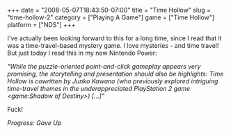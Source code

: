 +++
date = "2008-05-07T18:43:50-07:00"
title = "Time Hollow"
slug = "time-hollow-2"
category = ["Playing A Game"]
game = ["Time Hollow"]
platform = ["NDS"]
+++

I've actually been looking forward to this for a long time, since I read that it was a time-travel-based mystery game.  I love mysteries - and time travel!  But just today I read this in my new Nintendo Power:

<i>"While the puzzle-oriented point-and-click gameplay appears very promising, the storytelling and presentation should also be highlights: Time Hollow is cowritten by Junko Kawano (who previously explored intriguing time-travel themes in the underappreciated PlayStation 2 game <game:Shadow of Destiny>) [...]"</i>

Fuck!

<i>Progress: Gave Up</i>
